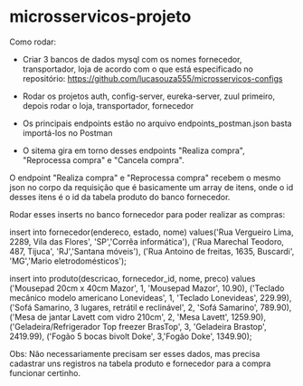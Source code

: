 # microsservicos-projeto

Como rodar:

- Criar 3 bancos de dados mysql com os nomes fornecedor, transportador, loja de acordo com o que está especificado no repositório: https://github.com/lucasouza555/microsservicos-configs 

- Rodar os projetos auth, config-server, eureka-server, zuul primeiro, depois rodar o loja, transportador, fornecedor

- Os principais endpoints estão no arquivo endpoints_postman.json basta importá-los no Postman

- O sitema gira em torno desses endpoints "Realiza compra", "Reprocessa compra" e "Cancela compra".

O endpoint "Realiza compra" e "Reprocessa compra" recebem o mesmo json no corpo da requisição que é basicamente um array de itens, 
onde o id desses itens é o id da tabela produto do banco fornecedor.

Rodar esses inserts no banco fornecedor para poder realizar as compras:

insert into fornecedor(endereco, estado, nome)
values('Rua Vergueiro Lima, 2289, Vila das Flores', 'SP','Corrêa informática'),
      ('Rua Marechal Teodoro, 487, Tijuca', 'RJ','Santana móveis'),
      ('Rua Antoino de freitas, 1635, Buscardi', 'MG','Mario eletrodomésticos');

insert into produto(descricao, fornecedor_id, nome, preco)
values ('Mousepad 20cm x 40cm Mazor', 1, 'Mousepad Mazor', 10.90),
       ('Teclado mecânico modelo americano Lonevideas', 1, 'Teclado Lonevideas', 229.99),
       ('Sofá Samarino, 3 lugares, retrátil e reclinável', 2, 'Sofá Samarino', 789.90),
       ('Mesa de jantar Lavett com vidro 210cm', 2, 'Mesa Lavett', 1259.90),
       ('Geladeira/Refrigerador Top freezer BrasTop', 3, 'Geladeira Brastop', 2419.99),
       ('Fogão 5 bocas bivolt Doke', 3,'Fogão Doke', 1349.90);

Obs: Não necessariamente precisam ser esses dados, mas precisa cadastrar uns registros na tabela produto e fornecedor para a compra funcionar certinho.
